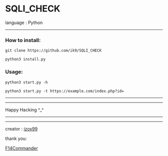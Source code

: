 # SQLI_CHECK
language : Python
<hr>
<h3>How to install:</h3>


```git clone https://github.com/ik9/SQLI_CHECK```

```python3 install.py```

<h3>Usage:</h3>

```python3 start.py -h```

```python3 start.py -t https://example.com/index.php?id= ```

<hr>
<hr>


Happy Hacking ^_^ 

<hr>
<hr>

creator :
[izox99](https://twitter.com/izox99 "izox99")

thank you:

[F14Commander](https://twitter.com/F14Commander "F14Commander")
